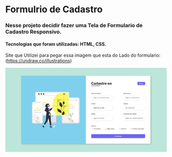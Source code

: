 # Formulrio de Cadastro


### Nesse projeto decidir fazer uma Tela de Formulario de Cadastro Responsivo.

#### Tecnologias que foram utilizadas: HTML, CSS.

Site que Utilizei para pegar essa imagem que esta do Lado do formulario:
(https://undraw.co/illustrations)

![README.md](https://github.com/MatheusdeSouzaSilva70/Formulario-de-Cadastro-Responsivo/blob/main/Projet/Formulario%20de%20cadastro.png)


